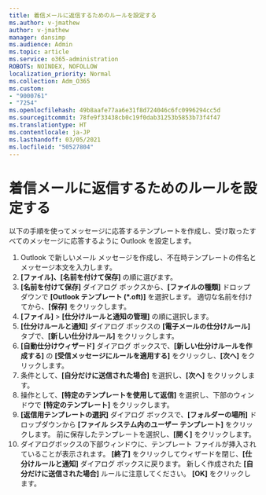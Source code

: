 ```yaml
---
title: 着信メールに返信するためのルールを設定する
ms.author: v-jmathew
author: v-jmathew
manager: dansimp
ms.audience: Admin
ms.topic: article
ms.service: o365-administration
ROBOTS: NOINDEX, NOFOLLOW
localization_priority: Normal
ms.collection: Adm_O365
ms.custom:
- "9000761"
- "7254"
ms.openlocfilehash: 49b8aafe77aa6e31f8d724046c6fc0996294cc5d
ms.sourcegitcommit: 78fe9f33438cb0c19f0dab31253b5853b73f4f47
ms.translationtype: HT
ms.contentlocale: ja-JP
ms.lasthandoff: 03/05/2021
ms.locfileid: "50527804"
---
```

# <a name="set-up-rules-to-reply-to-incoming-emails"></a>着信メールに返信するためのルールを設定する

以下の手順を使ってメッセージに応答するテンプレートを作成し、受け取ったすべてのメッセージに応答するように Outlook を設定します。

1. Outlook で新しいメール メッセージを作成し、不在時テンプレートの件名とメッセージ本文を入力します。
2. **[ファイル]、[名前を付けて保存]** の順に選びます。
3. **[名前を付けて保存]** ダイアログ ボックスから、**[ファイルの種類]** ドロップダウンで **[Outlook テンプレート (*.oft)]** を選択します。 適切な名前を付けてから、**[保存]** をクリックします。
4. **[ファイル]** > **[仕分けルールと通知の管理]** の順に選択します。
5. **[仕分けルールと通知]** ダイアログ ボックスの **[電子メールの仕分けルール]** タブで、**[新しい仕分けルール]** をクリックします。
6. **[自動仕分けウィザード]** ダイアログ ボックスで、**[新しい仕分けルールを作成する]** の **[受信メッセージにルールを適用する]** をクリックし、**[次へ]** をクリックします。
7. 条件として、**[自分だけに送信された場合]** を選択し、**[次へ]** をクリックします。
8. 操作として、**[特定のテンプレートを使用して返信]** を選択し、下部のウィンドウで **[特定のテンプレート]** をクリックします。
9. **[返信用テンプレートの選択]** ダイアログ ボックスで、**[フォルダーの場所]** ドロップダウンから **[ファイル システム内のユーザー テンプレート]** をクリックします。 前に保存したテンプレートを選択し、**[開く]** をクリックします。
10. ダイアログボックスの下部ウィンドウに、テンプレート ファイルが挿入されていることが表示されます。 **[終了]** をクリックしてウィザードを閉じ、**[仕分けルールと通知]** ダイアログ ボックスに戻ります。 新しく作成された **[自分だけに送信された場合]** ルールに注意してください。 **[OK]** をクリックします。
